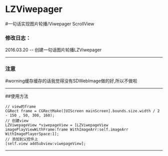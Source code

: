 # LZViwepager
#一句话实现图片轮播/Viwepager ScrollView

### 修改日志：
2016.03.20 -- 创建一句话图片轮播LZViwepager

--------------------------------------------------------------------------------------------------------------------

### 注意
#worning缓存缓存的话我觉得没有SDWebImage做的好,所以不做啦

--------------------------------------------------------------------------------------------------------------------

##使用方法

    // view的frame
    CGRect frame = CGRectMake([UIScreen mainScreen].bounds.size.width / 2 - 150 , 50, 300, 160);
    // 创建view
    LZViwepageView *viwepageView = [LZViwepageView imagePlayViewWithFrame:frame WithImageArr:self.imageArr WithImagePlayerSpace:1];
    // 添加到父控件上
    [self.view addSubview:viwepageView];

--------------------------------------------------------------------------------------------------------------------